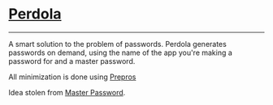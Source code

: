 # [Perdola](https://solarpolarman.github.io/perdola/)
---

A smart solution to the problem of passwords. Perdola generates passwords on demand, using the name of the app you're making a password for and a master password.

All minimization is done using [Prepros](https://prepros.io)

Idea stolen from [Master Password](http://masterpasswordapp.com/).

